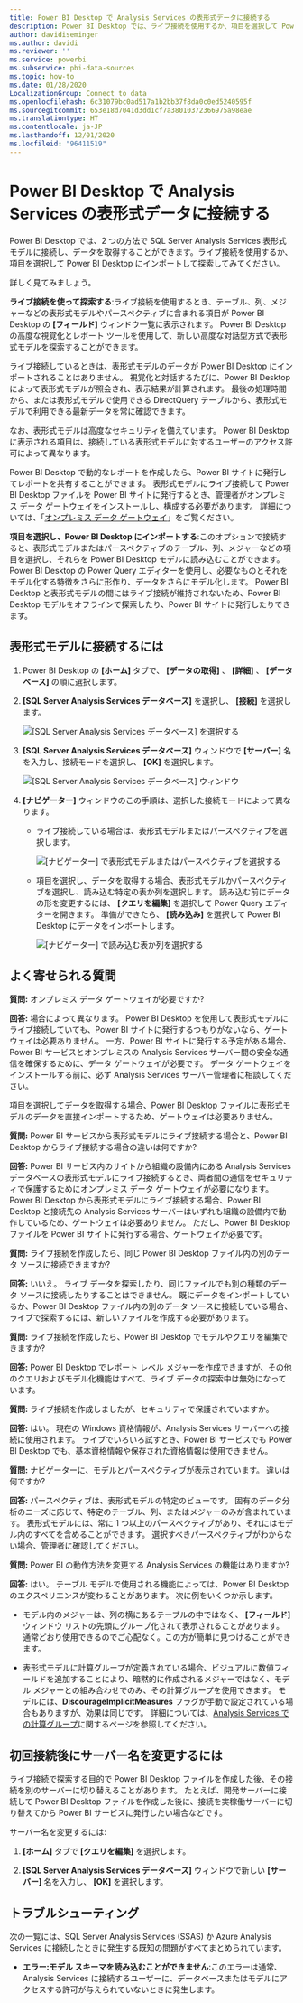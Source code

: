 ```yaml
---
title: Power BI Desktop で Analysis Services の表形式データに接続する
description: Power BI Desktop では、ライブ接続を使用するか、項目を選択して Power BI Desktop にインポートするという方法で SQL Server Analysis Services 表形式モデルに接続し、データを取得できます。
author: davidiseminger
ms.author: davidi
ms.reviewer: ''
ms.service: powerbi
ms.subservice: pbi-data-sources
ms.topic: how-to
ms.date: 01/28/2020
LocalizationGroup: Connect to data
ms.openlocfilehash: 6c31079bc0ad517a1b2bb37f8da0c0ed5240595f
ms.sourcegitcommit: 653e18d7041d3dd1cf7a38010372366975a98eae
ms.translationtype: HT
ms.contentlocale: ja-JP
ms.lasthandoff: 12/01/2020
ms.locfileid: "96411519"
---
```

# <a name="connect-to-analysis-services-tabular-data-in-power-bi-desktop"></a>Power BI Desktop で Analysis Services の表形式データに接続する
Power BI Desktop では、2 つの方法で SQL Server Analysis Services 表形式モデルに接続し、データを取得することができます。ライブ接続を使用するか、項目を選択して Power BI Desktop にインポートして探索してみてください。

詳しく見てみましょう。

**ライブ接続を使って探索する**:ライブ接続を使用するとき、テーブル、列、メジャーなどの表形式モデルやパースペクティブに含まれる項目が Power BI Desktop の **[フィールド]** ウィンドウ一覧に表示されます。 Power BI Desktop の高度な視覚化とレポート ツールを使用して、新しい高度な対話型方式で表形式モデルを探索することができます。

ライブ接続しているときは、表形式モデルのデータが Power BI Desktop にインポートされることはありません。 視覚化と対話するたびに、Power BI Desktop によって表形式モデルが照会され、表示結果が計算されます。 最後の処理時間から、または表形式モデルで使用できる DirectQuery テーブルから、表形式モデルで利用できる最新データを常に確認できます。 

なお、表形式モデルは高度なセキュリティを備えています。 Power BI Desktop に表示される項目は、接続している表形式モデルに対するユーザーのアクセス許可によって異なります。

Power BI Desktop で動的なレポートを作成したら、Power BI サイトに発行してレポートを共有することができます。 表形式モデルにライブ接続して Power BI Desktop ファイルを Power BI サイトに発行するとき、管理者がオンプレミス データ ゲートウェイをインストールし、構成する必要があります。 詳細については、「[オンプレミス データ ゲートウェイ](service-gateway-onprem.md)」をご覧ください。

**項目を選択し、Power BI Desktop にインポートする**:このオプションで接続すると、表形式モデルまたはパースペクティブのテーブル、列、メジャーなどの項目を選択し、それらを Power BI Desktop モデルに読み込むことができます。 Power BI Desktop の Power Query エディターを使用し、必要なものとそれをモデル化する特徴をさらに形作り、データをさらにモデル化します。 Power BI Desktop と表形式モデルの間にはライブ接続が維持されないため、Power BI Desktop モデルをオフラインで探索したり、Power BI サイトに発行したりできます。

## <a name="to-connect-to-a-tabular-model"></a>表形式モデルに接続するには
1. Power BI Desktop の **[ホーム]** タブで、 **[データの取得]** 、 **[詳細]** 、 **[データベース]** の順に選択します。
   
1. **[SQL Server Analysis Services データベース]** を選択し、 **[接続]** を選択します。
   
   ![[SQL Server Analysis Services データベース] を選択する](media/desktop-analysis-services-tabular-data/pbid_sqlas_getdata_as.png)
3. **[SQL Server Analysis Services データベース]** ウィンドウで **[サーバー]** 名を入力し、接続モードを選択し、 **[OK]** を選択します。
   
   ![[SQL Server Analysis Services データベース] ウィンドウ](media/desktop-analysis-services-tabular-data/pbid_sqlas_getdata_as_server.png)
4. **[ナビゲーター]** ウィンドウのこの手順は、選択した接続モードによって異なります。

   - ライブ接続している場合は、表形式モデルまたはパースペクティブを選択します。
  
      ![[ナビゲーター] で表形式モデルまたはパースペクティブを選択する](media/desktop-analysis-services-tabular-data/pbid_sqlas_getdata_as_live.png)
   - 項目を選択し、データを取得する場合、表形式モデルかパースペクティブを選択し、読み込む特定の表か列を選択します。 読み込む前にデータの形を変更するには、 **[クエリを編集]** を選択して Power Query エディターを開きます。 準備ができたら、 **[読み込み]** を選択して Power BI Desktop にデータをインポートします。

      ![[ナビゲーター] で読み込む表か列を選択する](media/desktop-analysis-services-tabular-data/pbid_sqlas_getdata_as_select.png)

## <a name="frequently-asked-questions"></a>よく寄せられる質問
**質問:** オンプレミス データ ゲートウェイが必要ですか?

**回答:** 場合によって異なります。 Power BI Desktop を使用して表形式モデルにライブ接続していても、Power BI サイトに発行するつもりがないなら、ゲートウェイは必要ありません。 一方、Power BI サイトに発行する予定がある場合、Power BI サービスとオンプレミスの Analysis Services サーバー間の安全な通信を確保するために、データ ゲートウェイが必要です。 データ ゲートウェイをインストールする前に、必ず Analysis Services サーバー管理者に相談してください。

項目を選択してデータを取得する場合、Power BI Desktop ファイルに表形式モデルのデータを直接インポートするため、ゲートウェイは必要ありません。

**質問:** Power BI サービスから表形式モデルにライブ接続する場合と、Power BI Desktop からライブ接続する場合の違いは何ですか?

**回答:** Power BI サービス内のサイトから組織の設備内にある Analysis Services データベースの表形式モデルにライブ接続するとき、両者間の通信をセキュリティで保護するためにオンプレミス データ ゲートウェイが必要になります。 Power BI Desktop から表形式モデルにライブ接続する場合、Power BI Desktop と接続先の Analysis Services サーバーはいずれも組織の設備内で動作しているため、ゲートウェイは必要ありません。 ただし、Power BI Desktop ファイルを Power BI サイトに発行する場合、ゲートウェイが必要です。

**質問:** ライブ接続を作成したら、同じ Power BI Desktop ファイル内の別のデータ ソースに接続できますか?

**回答:** いいえ。 ライブ データを探索したり、同じファイルでも別の種類のデータ ソースに接続したりすることはできません。 既にデータをインポートしているか、Power BI Desktop ファイル内の別のデータ ソースに接続している場合、ライブで探索するには、新しいファイルを作成する必要があります。

**質問:** ライブ接続を作成したら、Power BI Desktop でモデルやクエリを編集できますか?

**回答:** Power BI Desktop でレポート レベル メジャーを作成できますが、その他のクエリおよびモデル化機能はすべて、ライブ データの探索中は無効になっています。

**質問:** ライブ接続を作成しましたが、セキュリティで保護されていますか。

**回答:** はい。 現在の Windows 資格情報が、Analysis Services サーバーへの接続に使用されます。 ライブでいろいろ試すとき、Power BI サービスでも Power BI Desktop でも、基本資格情報や保存された資格情報は使用できません。

**質問:** ナビゲーターに、モデルとパースペクティブが表示されています。 違いは何ですか?

**回答:** パースペクティブは、表形式モデルの特定のビューです。 固有のデータ分析のニーズに応じて、特定のテーブル、列、またはメジャーのみが含まれています。 表形式モデルには、常に 1 つ以上のパースペクティブがあり、それにはモデル内のすべてを含めることができます。 選択すべきパースペクティブがわからない場合、管理者に確認してください。

**質問:** Power BI の動作方法を変更する Analysis Services の機能はありますか?

**回答:** はい。 テーブル モデルで使用される機能によっては、Power BI Desktop のエクスペリエンスが変わることがあります。 次に例をいくつか示します。
* モデル内のメジャーは、列の横にあるテーブルの中ではなく、 **[フィールド]** ウィンドウ リストの先頭にグループ化されて表示されることがあります。 通常どおり使用できるのでご心配なく。この方が簡単に見つけることができます。

* 表形式モデルに計算グループが定義されている場合、ビジュアルに数値フィールドを追加することにより、暗黙的に作成されるメジャーではなく、モデル メジャーとの組み合わせでのみ、その計算グループを使用できます。 モデルには、**DiscourageImplicitMeasures** フラグが手動で設定されている場合もありますが、効果は同じです。 詳細については、[Analysis Services での計算グループ](/analysis-services/tabular-models/calculation-groups#benefits)に関するページを参照してください。

## <a name="to-change-the-server-name-after-initial-connection"></a>初回接続後にサーバー名を変更するには
ライブ接続で探索する目的で Power BI Desktop ファイルを作成した後、その接続を別のサーバーに切り替えることがあります。 たとえば、開発サーバーに接続して Power BI Desktop ファイルを作成した後に、接続を実稼働サーバーに切り替えてから Power BI サービスに発行したい場合などです。

サーバー名を変更するには:

1. **[ホーム]** タブで **[クエリを編集]** を選択します。

2. **[SQL Server Analysis Services データベース]** ウィンドウで新しい **[サーバー]** 名を入力し、 **[OK]** を選択します。

   
## <a name="troubleshooting"></a>トラブルシューティング 
次の一覧には、SQL Server Analysis Services (SSAS) か Azure Analysis Services に接続したときに発生する既知の問題がすべてまとめられています。 

* **エラー:モデル スキーマを読み込むことができません**:このエラーは通常、Analysis Services に接続するユーザーに、データベースまたはモデルにアクセスする許可が与えられていないときに発生します。